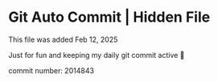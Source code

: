 # Git Auto Commit | Hidden File

This file was added Feb 12, 2025

Just for fun and keeping my daily git commit active 🤪

commit number: 2014843
